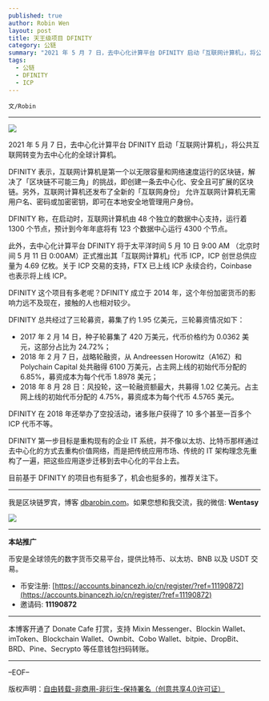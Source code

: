 ```yaml
---
published: true
author: Robin Wen
layout: post
title: 天王级项目 DFINITY
category: 公链
summary: "2021 年 5 月 7 日，去中心化计算平台 DFINITY 启动「互联网计算机」，将公共互联网转变为去中心化的全球计算机。DFINITY 表示，互联网计算机是第一个以无限容量和网络速度运行的区块链，解决了「区块链不可能三角」的挑战，即创建一条去中心化、安全且可扩展的区块链。另外，互联网计算机还发布了全新的「互联网身份」 允许互联网计算机无需用户名、密码或加密密钥，即可在本地安全地管理用户身份。目前基于 DFINITY 的项目也有挺多了，机会也挺多的，推荐关注下。"
tags:
  - 公链
  - DFINITY
  - ICP
---
```


`文/Robin`

***

![](https://cdn.dbarobin.com/20ezdcq.png)

2021 年 5 月 7 日，去中心化计算平台 DFINITY 启动「互联网计算机」，将公共互联网转变为去中心化的全球计算机。

DFINITY 表示，互联网计算机是第一个以无限容量和网络速度运行的区块链，解决了「区块链不可能三角」的挑战，即创建一条去中心化、安全且可扩展的区块链。另外，互联网计算机还发布了全新的「互联网身份」 允许互联网计算机无需用户名、密码或加密密钥，即可在本地安全地管理用户身份。

DFINITY 称，在启动时，互联网计算机由 48 个独立的数据中心支持，运行着 1300 个节点，预计到今年年底将有 123 个数据中心运行 4300 个节点。

此外，去中心化计算平台 DFINITY 将于太平洋时间 5 月 10 日 9:00 AM （北京时间 5 月 11 日 0:00AM）正式推出其「互联网计算机」代币 ICP，ICP 创世总供应量为 4.69 亿枚。关于 ICP 交易的支持，FTX 已上线 ICP 永续合约，Coinbase 也表示将上线 ICP。

DFINITY 这个项目有多老呢？DFINITY 成立于 2014 年，这个年份加密货币的影响力远不及现在，接触的人也相对较少。

DFINITY 总共经过了三轮募资，募集了约 1.95 亿美元，三轮募资情况如下：

* 2017 年 2 月 14 日，种子轮募集了 420 万美元，代币价格约为 0.0362 美元，这部分占比为 24.72%；
* 2018 年 2 月 7 日，战略轮融资，从 Andreessen Horowitz（A16Z）和 Polychain Capital 处共融得 6100 万美元，占主网上线的初始代币分配的 6.85%，募资成本为每个代币 1.8978 美元；
* 2018 年 8 月 28 日：风投轮，这一轮融资额最大，共募得 1.02 亿美元。占主网上线的初始代币分配的 4.75%，募资成本为每个代币 4.5765 美元。

DFINITY 在 2018 年还举办了空投活动，诸多账户获得了 10 多个甚至一百多个 ICP 代币不等。

DFINITY 第一步目标是重构现有的企业 IT 系统，并不像以太坊、比特币那样通过去中心化的方式去重构价值网络，而是把传统应用市场、传统的 IT 架构理念先重构了一遍，把这些应用逐步迁移到去中心化的平台上去。

目前基于 DFINITY 的项目也有挺多了，机会也挺多的，推荐关注下。

***

我是区块链罗宾，博客 [dbarobin.com](https://dbarobin.com/)。如果您想和我交流，我的微信: **Wentasy**

![](https://cdn.dbarobin.com/v4yywe2.png)

***

**本站推广**

币安是全球领先的数字货币交易平台，提供比特币、以太坊、BNB 以及 USDT 交易。

* 币安注册: [https://accounts.binancezh.io/cn/register/?ref=11190872](https://accounts.binancezh.io/cn/register/?ref=11190872)
* 邀请码: **11190872**

***

本博客开通了 Donate Cafe 打赏，支持 Mixin Messenger、Blockin Wallet、imToken、Blockchain Wallet、Ownbit、Cobo Wallet、bitpie、DropBit、BRD、Pine、Secrypto 等任意钱包扫码转账。

<center>
    <div class="--donate-button"
         data-button-id="f8b9df0d-af9a-460d-8258-d3f435445075"
    ></div>
</center>

***

–EOF–

版权声明：[自由转载-非商用-非衍生-保持署名（创意共享4.0许可证）](http://creativecommons.org/licenses/by-nc-nd/4.0/deed.zh)